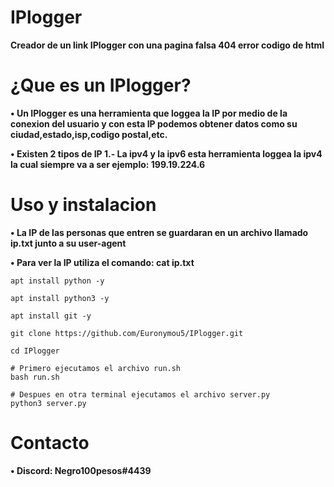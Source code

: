 # IPlogger
**Creador de un link IPlogger con una pagina falsa 404 error codigo de html**

# ¿Que es un IPlogger?
**• Un IPlogger es una herramienta que loggea la IP por medio de la conexion del usuario y con esta IP podemos obtener datos como su ciudad,estado,isp,codigo postal,etc.**

**• Existen 2 tipos de IP 1.- La ipv4 y la ipv6 esta herramienta loggea la ipv4 la cual siempre va a ser ejemplo: 199.19.224.6**

# Uso y instalacion
**• La IP de las personas que entren se guardaran en un archivo llamado ip.txt junto a su user-agent**

**• Para ver la IP utiliza el comando: cat ip.txt**
```
apt install python -y
```
```
apt install python3 -y
```
```
apt install git -y
```
```
git clone https://github.com/Euronymou5/IPlogger.git
```
```
cd IPlogger
```
```
# Primero ejecutamos el archivo run.sh
bash run.sh
```
```
# Despues en otra terminal ejecutamos el archivo server.py
python3 server.py
```

# Contacto
**• Discord: Negro100pesos#4439**
